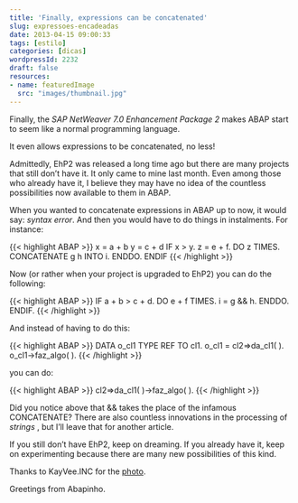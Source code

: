 ```yaml
---
title: 'Finally, expressions can be concatenated'
slug: expressoes-encadeadas
date: 2013-04-15 09:00:33
tags: [estilo]
categories: [dicas]
wordpressId: 2232
draft: false
resources:
- name: featuredImage
  src: "images/thumbnail.jpg"
---
```

Finally, the _SAP NetWeaver 7.0 Enhancement Package 2_ makes ABAP start to seem like a normal programming language.

It even allows expressions to be concatenated, no less!

<!--more-->

Admittedly, EhP2 was released a long time ago but there are many projects that still don’t have it. It only came to mine last month. Even among those who already have it, I believe they may have no idea of the countless possibilities now available to them in ABAP.

When you wanted to concatenate expressions in ABAP up to now, it would say: _syntax error_. And then you would have to do things in instalments. For instance:


{{< highlight ABAP >}}
x = a + b
y = c + d
IF x > y.
  z = e + f.
  DO z TIMES.
    CONCATENATE g h INTO i.
  ENDDO.
ENDIF
{{< /highlight >}}

Now (or rather when your project is upgraded to EhP2) you can do the following:


{{< highlight ABAP >}}
IF a + b > c + d.
  DO e + f TIMES.
    i = g && h.
  ENDDO.
ENDIF.
{{< /highlight >}}

And instead of having to do this:


{{< highlight ABAP >}}
DATA o_cl1 TYPE REF TO cl1.
o_cl1 = cl2=>da_cl1( ).
o_cl1->faz_algo( ).
{{< /highlight >}}

you can do:


{{< highlight ABAP >}}
cl2=>da_cl1( )->faz_algo( ).
{{< /highlight >}}

Did you notice above that && takes the place of the infamous CONCATENATE? There are also countless innovations in the processing of _strings_ , but I’ll leave that for another article.

If you still don’t have EhP2, keep on dreaming. If you already have it, keep on experimenting because there are many new possibilities of this kind.

Thanks to KayVee.INC for the [photo][1].

Greetings from Abapinho.

   [1]: http://www.flickr.com/photos/kayveeinc/4246957346/
